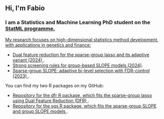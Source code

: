 <h2 align="left">Hi, I'm Fabio</h1>
<h3 align="left">I am a Statistics and Machine Learning PhD student on the <a href="https://statml.io">StatML programme.</h3>

My research focuses on high-dimensional statistics method development, with applications in genetics and finance:
 - <a href="https://arxiv.org/abs/2405.17094">Dual feature reduction for the sparse-group lasso and its adaptive variant (2024) </a>.
 - <a href="https://arxiv.org/abs/2405.15357">Strong screening rules for group-based SLOPE models (2024)</a>.
 - <a href="https://arxiv.org/abs/2305.09467"> Sparse-group SLOPE: adaptive bi-level selection with FDR-control (2023) </a>.

You can find my two R packages on my GitHub:
 - <a href="https://github.com/ff1201/dfr"> Repository for the dfr R package, which fits the sparse-group lasso using Dual Feature Reduction (DFR) </a>.
 - <a href="https://github.com/ff1201/sgs"> Repository for the sgs R package, which fits the sparse-group SLOPE and group SLOPE models </a>.
